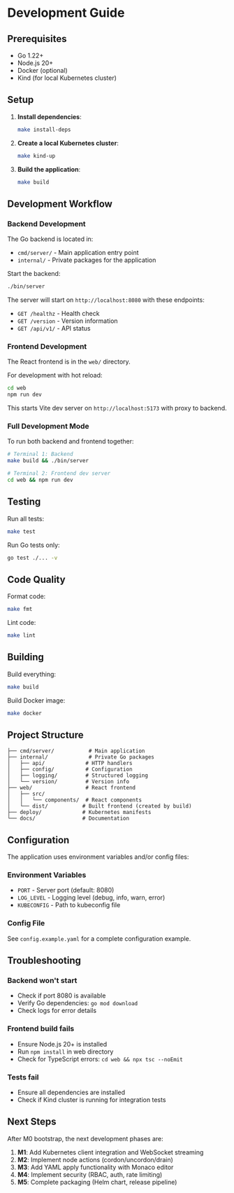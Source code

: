 # Development Guide

## Prerequisites

- Go 1.22+
- Node.js 20+
- Docker (optional)
- Kind (for local Kubernetes cluster)

## Setup

1. **Install dependencies**:
   ```bash
   make install-deps
   ```

2. **Create a local Kubernetes cluster**:
   ```bash
   make kind-up
   ```

3. **Build the application**:
   ```bash
   make build
   ```

## Development Workflow

### Backend Development

The Go backend is located in:
- `cmd/server/` - Main application entry point
- `internal/` - Private packages for the application

Start the backend:
```bash
./bin/server
```

The server will start on `http://localhost:8080` with these endpoints:
- `GET /healthz` - Health check
- `GET /version` - Version information  
- `GET /api/v1/` - API status

### Frontend Development

The React frontend is in the `web/` directory.

For development with hot reload:
```bash
cd web
npm run dev
```

This starts Vite dev server on `http://localhost:5173` with proxy to backend.

### Full Development Mode

To run both backend and frontend together:
```bash
# Terminal 1: Backend
make build && ./bin/server

# Terminal 2: Frontend dev server  
cd web && npm run dev
```

## Testing

Run all tests:
```bash
make test
```

Run Go tests only:
```bash
go test ./... -v
```

## Code Quality

Format code:
```bash
make fmt
```

Lint code:
```bash
make lint
```

## Building

Build everything:
```bash
make build
```

Build Docker image:
```bash
make docker
```

## Project Structure

```
├── cmd/server/           # Main application
├── internal/             # Private Go packages
│   ├── api/             # HTTP handlers
│   ├── config/          # Configuration
│   ├── logging/         # Structured logging
│   └── version/         # Version info
├── web/                 # React frontend
│   ├── src/
│   │   └── components/  # React components
│   └── dist/           # Built frontend (created by build)
├── deploy/             # Kubernetes manifests
└── docs/               # Documentation
```

## Configuration

The application uses environment variables and/or config files:

### Environment Variables
- `PORT` - Server port (default: 8080)
- `LOG_LEVEL` - Logging level (debug, info, warn, error)
- `KUBECONFIG` - Path to kubeconfig file

### Config File
See `config.example.yaml` for a complete configuration example.

## Troubleshooting

### Backend won't start
- Check if port 8080 is available
- Verify Go dependencies: `go mod download`
- Check logs for error details

### Frontend build fails
- Ensure Node.js 20+ is installed
- Run `npm install` in web directory
- Check for TypeScript errors: `cd web && npx tsc --noEmit`

### Tests fail
- Ensure all dependencies are installed
- Check if Kind cluster is running for integration tests

## Next Steps

After M0 bootstrap, the next development phases are:

1. **M1**: Add Kubernetes client integration and WebSocket streaming
2. **M2**: Implement node actions (cordon/uncordon/drain)
3. **M3**: Add YAML apply functionality with Monaco editor
4. **M4**: Implement security (RBAC, auth, rate limiting)
5. **M5**: Complete packaging (Helm chart, release pipeline)
